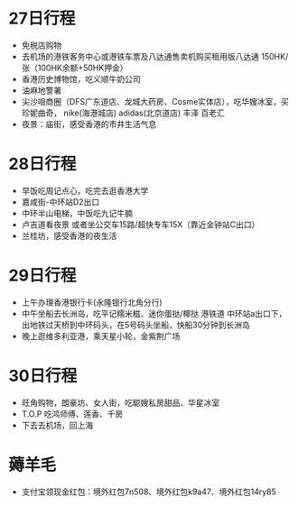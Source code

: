 # 27日行程
- 免税店购物
- 去机场的港铁客务中心或港铁车票及八达通售卖机购买租用版八达通 150HK/张（100HK余额+50HK押金）
- 香港历史博物馆，吃义顺牛奶公司
- 油麻地警署
- 尖沙咀商圈（DFS广东道店、龙城大药房、Cosme实体店），吃华嫂冰室，买珍妮曲奇，
    nike(海港城店)
    adidas(北京道店)
    丰泽
    百老汇
- 夜景：庙街，感受香港的市井生活气息

# 28日行程
- 早饭吃周记点心，吃完去逛香港大学
- 嘉咸街-中环站D2出口
- 中环半山电梯，中饭吃九记牛腩
- 卢吉道看夜景
  或者坐公交车15路/超快专车15X（靠近金钟站C出口）
- 兰桂坊，感受香港的夜生活

# 29日行程
- 上午办理香港银行卡(永隆银行北角分行)
- 中午坐船去长洲岛，吃平记糯米糍、迷你蛋挞/椰挞
  港铁道 中环站a出口下，出地铁过天桥到中环码头，在5号码头坐船，快船30分钟到长洲岛
- 晚上逛维多利亚港，乘天星小轮，金紫荆广场

# 30日行程
- 旺角购物，朗豪坊、女人街，吃聪嫂私房甜品、华星冰室
- T.O.P 吃鸿师傅、莲香、千房
- 下去去机场，回上海

# 薅羊毛
- 支付宝领现金红包：境外红包7n508、境外红包k9a47、境外红包14ry85
